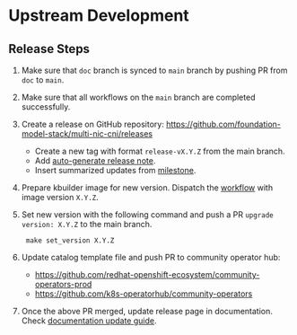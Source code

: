 # Upstream Development

## Release Steps

1. Make sure that `doc` branch is synced to `main` branch by pushing PR from `doc` to `main`.

2. Make sure that all workflows on the `main` branch are completed successfully.

3. Create a release on GitHub repository: https://github.com/foundation-model-stack/multi-nic-cni/releases
    * Create a new tag with format `release-vX.Y.Z` from the main branch. 
    * Add [auto-generate release note](https://docs.github.com/en/repositories/releasing-projects-on-github/automatically-generated-release-notes).
    * Insert summarized updates from [milestone](https://github.com/foundation-model-stack/multi-nic-cni/milestones).

4. Prepare kbuilder image for new version. Dispatch the [workflow](https://github.com/foundation-model-stack/multi-nic-cni/actions/workflows/build_push_kbuilder.yaml) with image version `X.Y.Z`.
5. Set new version with the following command and push a PR `upgrade version: X.Y.Z` to the main branch.
    
        make set_version X.Y.Z

6. Update catalog template file and push PR to community operator hub:
    * https://github.com/redhat-openshift-ecosystem/community-operators-prod
    * https://github.com/k8s-operatorhub/community-operators

7. Once the above PR merged, update release page in documentation. Check [documentation update guide](../contributing/local_build_push.md#documentation-update).
